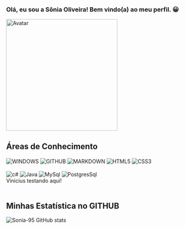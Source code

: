 ### Olá, eu sou a Sônia Oliveira! Bem vindo(a) ao meu perfil. 😀

<img src="https://user-images.githubusercontent.com/38321678/166176991-476879f7-a618-4a77-afed-29e8c7ef5623.png" width="300" height="300" title="Avatar">


## Áreas de Conhecimento
<div style="display:inline-block"</br>
      <img align="center" alt="WINDOWS" src="https://img.shields.io/badge/Windows-0078D6?style=for-the-badge&logo=windows&logoColor=white">
      <img align="center" alt="GITHUB" src="https://img.shields.io/badge/GitHub-100000?style=for-the-badge&logo=github&logoColor=white">
      <img align="center" alt="MARKDOWN" src="https://img.shields.io/badge/Markdown-000000?style=for-the-badge&logo=markdown&logoColor=white">
      <img align="center" alt="HTML5" src="https://img.shields.io/badge/HTML5-E34F26?style=for-the-badge&logo=html5&logoColor=white">
      <img align="center" alt="CSS3" src="https://img.shields.io/badge/CSS3-1572B6?style=for-the-badge&logo=css3&logoColor=white"><br><br>
      <img align="center" alt="c#" src="https://img.shields.io/badge/C%23-239120?style=for-the-badge&logo=c-sharp&logoColor=white">
      <img align="center" alt="Java" src="https://img.shields.io/badge/Java-ED8B00?style=for-the-badge&logo=java&logoColor=white">
      <img align="center" alt="MySql" src="https://img.shields.io/badge/MySQL-00000F?style=for-the-badge&logo=mysql&logoColor=white">
      <img align="center" alt="PostgresSql" src="https://img.shields.io/badge/PostgreSQL-316192?style=for-the-badge&logo=postgresql&logoColor=white">
</div>
<div>Vinicius testando aqui!</div>
</br>

## Minhas Estatística no GITHUB
![Sonia-95 GitHub stats](https://github-readme-stats.vercel.app/api?username=Sonia-95&show_icons=true&theme=radical&locale=pt-br)
